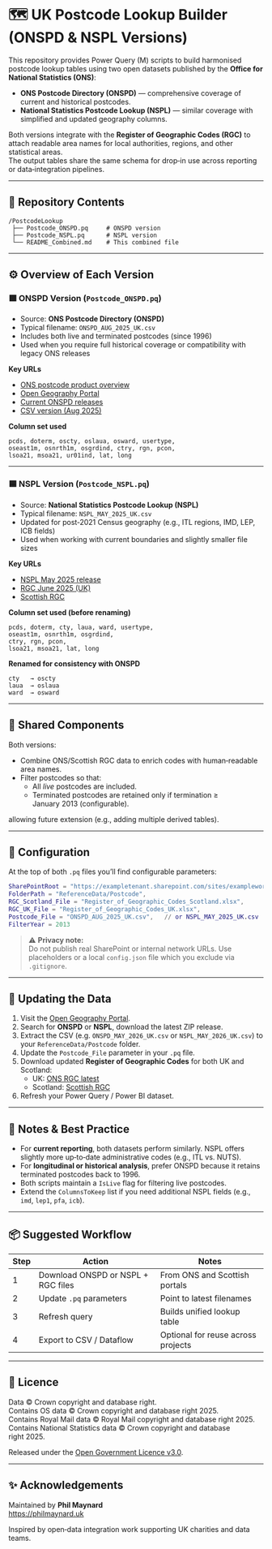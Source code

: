 # 🗺️ UK Postcode Lookup Builder (ONSPD & NSPL Versions)

This repository provides Power Query (M) scripts to build harmonised postcode lookup tables using two open datasets published by the **Office for National Statistics (ONS)**:

- **ONS Postcode Directory (ONSPD)** — comprehensive coverage of current and historical postcodes.  
- **National Statistics Postcode Lookup (NSPL)** — similar coverage with simplified and updated geography columns.

Both versions integrate with the **Register of Geographic Codes (RGC)** to attach readable area names for local authorities, regions, and other statistical areas.  
The output tables share the same schema for drop‑in use across reporting or data‑integration pipelines.

---

## 📁 Repository Contents

```
/PostcodeLookup
 ├── Postcode_ONSPD.pq     # ONSPD version
 ├── Postcode_NSPL.pq      # NSPL version
 └── README_Combined.md    # This combined file

```

---

## ⚙️ Overview of Each Version

### 🟩 ONSPD Version (`Postcode_ONSPD.pq`)

- Source: **ONS Postcode Directory (ONSPD)**  
- Typical filename: `ONSPD_AUG_2025_UK.csv`
- Includes both live and terminated postcodes (since 1996)
- Used when you require full historical coverage or compatibility with legacy ONS releases

**Key URLs**
- [ONS postcode product overview](https://www.ons.gov.uk/methodology/geography/geographicalproducts/postcodeproducts)
- [Open Geography Portal](https://geoportal.statistics.gov.uk/)
- [Current ONSPD releases](https://geoportal.statistics.gov.uk/search?q=PRD_ONSPD%20AUG_2025&sort=Date%20Created%7Ccreated%7Cdesc)
- [CSV version (Aug 2025)](https://geoportal.statistics.gov.uk/datasets/295e076b89b542e497e05632706ab429/about)

**Column set used**
```
pcds, doterm, oscty, oslaua, osward, usertype,
oseast1m, osnrth1m, osgrdind, ctry, rgn, pcon,
lsoa21, msoa21, ur01ind, lat, long
```

---

### 🟦 NSPL Version (`Postcode_NSPL.pq`)

- Source: **National Statistics Postcode Lookup (NSPL)**  
- Typical filename: `NSPL_MAY_2025_UK.csv`
- Updated for post‑2021 Census geography (e.g., ITL regions, IMD, LEP, ICB fields)
- Used when working with current boundaries and slightly smaller file sizes

**Key URLs**
- [NSPL May 2025 release](https://geoportal.statistics.gov.uk/datasets/national-statistics-postcode-lookup-may-2025-for-the-uk/about)
- [RGC June 2025 (UK)](https://geoportal.statistics.gov.uk/datasets/da3fb8af12e842a69255b0d21116bcaa/about)
- [Scottish RGC](https://www.gov.scot/publications/geography-code-register-for-official-statistics/)

**Column set used (before renaming)**
```
pcds, doterm, cty, laua, ward, usertype,
oseast1m, osnrth1m, osgrdind,
ctry, rgn, pcon,
lsoa21, msoa21, lat, long
```

**Renamed for consistency with ONSPD**
```
cty   → oscty
laua  → oslaua
ward  → osward
```

---

## 🧩 Shared Components

Both versions:
- Combine ONS/Scottish RGC data to enrich codes with human‑readable area names.  
- Filter postcodes so that:
  - All *live* postcodes are included.  
  - Terminated postcodes are retained only if termination ≥ January 2013 (configurable).  

allowing future extension (e.g., adding multiple derived tables).

---

## 🔧 Configuration

At the top of both `.pq` files you’ll find configurable parameters:

```m
SharePointRoot = "https://exampletenant.sharepoint.com/sites/exampleworkspace",
FolderPath = "ReferenceData/Postcode",
RGC_Scotland_File = "Register_of_Geographic_Codes_Scotland.xlsx",
RGC_UK_File = "Register_of_Geographic_Codes_UK.xlsx",
Postcode_File = "ONSPD_AUG_2025_UK.csv",   // or NSPL_MAY_2025_UK.csv
FilterYear = 2013
```

> ⚠️ **Privacy note:**  
> Do not publish real SharePoint or internal network URLs. Use placeholders or a local `config.json` file which you exclude via `.gitignore`.

---

## 🔄 Updating the Data

1. Visit the [Open Geography Portal](https://geoportal.statistics.gov.uk/).  
2. Search for **ONSPD** or **NSPL**, download the latest ZIP release.  
3. Extract the CSV (e.g. `ONSPD_MAY_2026_UK.csv` or `NSPL_MAY_2026_UK.csv`) to your `ReferenceData/Postcode` folder.  
4. Update the `Postcode_File` parameter in your `.pq` file.  
5. Download updated **Register of Geographic Codes** for both UK and Scotland:  
   - UK: [ONS RGC latest](https://geoportal.statistics.gov.uk/datasets/da3fb8af12e842a69255b0d21116bcaa/about)  
   - Scotland: [Scottish RGC](https://www.gov.scot/publications/geography-code-register-for-official-statistics/)  
6. Refresh your Power Query / Power BI dataset.

---

## 🧠 Notes & Best Practice

- For **current reporting**, both datasets perform similarly. NSPL offers slightly more up‑to‑date administrative codes (e.g., ITL vs. NUTS).  
- For **longitudinal or historical analysis**, prefer ONSPD because it retains terminated postcodes back to 1996.  
- Both scripts maintain a `IsLive` flag for filtering live postcodes.  
- Extend the `ColumnsToKeep` list if you need additional NSPL fields (e.g., `imd`, `lep1`, `pfa`, `icb`).

---

## 📦 Suggested Workflow

| Step | Action | Notes |
|------|---------|-------|
| 1 | Download ONSPD or NSPL + RGC files | From ONS and Scottish portals |
| 2 | Update `.pq` parameters | Point to latest filenames |
| 3 | Refresh query | Builds unified lookup table |
| 4 | Export to CSV / Dataflow | Optional for reuse across projects |

---

## 🧾 Licence

Data © Crown copyright and database right.  
Contains OS data © Crown copyright and database right 2025.  
Contains Royal Mail data © Royal Mail copyright and database right 2025.  
Contains National Statistics data © Crown copyright and database right 2025.

Released under the [Open Government Licence v3.0](https://www.nationalarchives.gov.uk/doc/open-government-licence/version/3/).

---

## ✨ Acknowledgements

Maintained by **Phil Maynard**  
<https://philmaynard.uk>

Inspired by open‑data integration work supporting UK charities and data teams.
